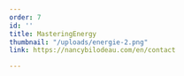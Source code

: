 ```yaml
---
order: 7
id: ''
title: MasteringEnergy
thumbnail: "/uploads/energie-2.png"
link: https://nancybilodeau.com/en/contact

---
```

